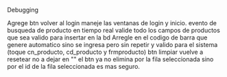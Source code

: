 Debugging

Agrege btn volver al login
maneje las ventanas de login y inicio.
evento de busqueda de producto en tiempo real
valide todo los campos de productos que sea valido para insertar en la bd
Arregle en el codigo de barra que genere automatico sino se ingresa pero sin repetir y valido para el sistema (toque cn_producto, cd_producto y frmproducto)
btn limpiar vuelve a resetear no a dejar en ""
el btn ya no elimina por la fila seleccionada sino por el id de la fila seleccionada es mas seguro.
